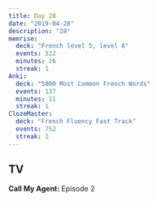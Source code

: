 ```yaml
---
title: Day 28
date: "2019-04-28"
description: "28"
memrise:
  deck: "French level 5, level 6"
  events: 522
  minutes: 26
  streak: 1
Anki:
  deck: "5000 Most Common French Words"
  events: 137
  minutes: 11
  streak: 1
ClozeMaster:
  deck: "French Fluency Fast Track"
  events: 752
  streak: 1
---
```


<h2>TV</h2>
<strong>Call My Agent:</strong> Episode 2
